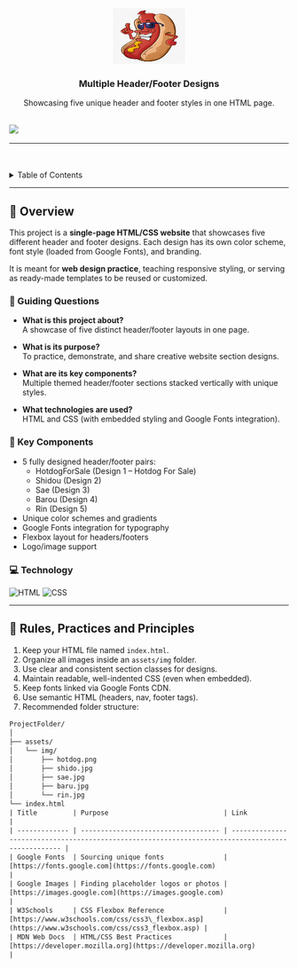 <a name="readme-top"></a>

<br/>

<br />
<div align="center">
  <a href="https://github.com/yourusername/">
    <!-- TODO: Add your own logo or banner if you want -->
    <img src="./assets/img/hotdog.png" alt="HotdogForSale Logo" width="130" height="100">
  </a>
  <h3 align="center">Multiple Header/Footer Designs</h3>
</div>

<div align="center">
  Showcasing five unique header and footer styles in one HTML page.
</div>

<br />

<!-- TODO: Change the yourusername and your-repo-name accordingly -->
![](https://visit-counter.vercel.app/counter.png?page=yourusername/your-repo-name)

---

<br />
<br />

<details>
  <summary>Table of Contents</summary>
  <ol>
    <li>
      <a href="#overview">Overview</a>
      <ol>
        <li><a href="#key-components">Key Components</a></li>
        <li><a href="#technology">Technology</a></li>
      </ol>
    </li>
    <li><a href="#rules-practices-and-principles">Rules, Practices and Principles</a></li>
    <li><a href="#resources">Resources</a></li>
  </ol>
</details>

---

## 🧠 Overview

This project is a **single-page HTML/CSS website** that showcases five different header and footer designs. Each design has its own color scheme, font style (loaded from Google Fonts), and branding.  

It is meant for **web design practice**, teaching responsive styling, or serving as ready-made templates to be reused or customized.

### 🎯 Guiding Questions

- **What is this project about?**  
  A showcase of five distinct header/footer layouts in one page.

- **What is its purpose?**  
  To practice, demonstrate, and share creative website section designs.

- **What are its key components?**  
  Multiple themed header/footer sections stacked vertically with unique styles.

- **What technologies are used?**  
  HTML and CSS (with embedded styling and Google Fonts integration).

### 🧩 Key Components

- 5 fully designed header/footer pairs:
  - HotdogForSale (Design 1 – Hotdog For Sale)
  - Shidou (Design 2)
  - Sae (Design 3)
  - Barou (Design 4)
  - Rin (Design 5)
- Unique color schemes and gradients
- Google Fonts integration for typography
- Flexbox layout for headers/footers
- Logo/image support

### 💻 Technology

![HTML](https://img.shields.io/badge/HTML-E34F26?style=for-the-badge&logo=html5&logoColor=white)
![CSS](https://img.shields.io/badge/CSS-1572B6?style=for-the-badge&logo=css3&logoColor=white)

---

## 📏 Rules, Practices and Principles

1. Keep your HTML file named `index.html`.
2. Organize all images inside an `assets/img` folder.
3. Use clear and consistent section classes for designs.
4. Maintain readable, well-indented CSS (even when embedded).
5. Keep fonts linked via Google Fonts CDN.
6. Use semantic HTML (headers, nav, footer tags).
7. Recommended folder structure:

```plaintext
ProjectFolder/
│
├── assets/
│   └── img/
│       ├── hotdog.png
│       ├── shido.jpg
│       ├── sae.jpg
│       ├── baru.jpg
│       └── rin.jpg
└── index.html
| Title         | Purpose                             | Link                                                                                              |
| ------------- | ----------------------------------- | ------------------------------------------------------------------------------------------------- |
| Google Fonts  | Sourcing unique fonts               | [https://fonts.google.com](https://fonts.google.com)                                              |
| Google Images | Finding placeholder logos or photos | [https://images.google.com](https://images.google.com)                                            |
| W3Schools     | CSS Flexbox Reference               | [https://www.w3schools.com/css/css3\_flexbox.asp](https://www.w3schools.com/css/css3_flexbox.asp) |
| MDN Web Docs  | HTML/CSS Best Practices             | [https://developer.mozilla.org](https://developer.mozilla.org)                                    |
